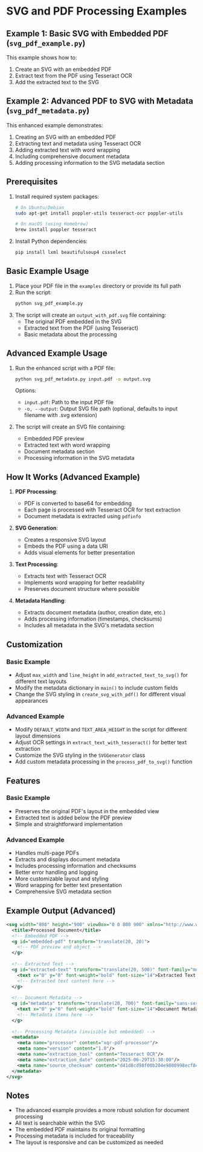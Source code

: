 # SVG and PDF Processing Examples

## Example 1: Basic SVG with Embedded PDF (`svg_pdf_example.py`)

This example shows how to:
1. Create an SVG with an embedded PDF
2. Extract text from the PDF using Tesseract OCR
3. Add the extracted text to the SVG

## Example 2: Advanced PDF to SVG with Metadata (`svg_pdf_metadata.py`)

This enhanced example demonstrates:
1. Creating an SVG with an embedded PDF
2. Extracting text and metadata using Tesseract OCR
3. Adding extracted text with word wrapping
4. Including comprehensive document metadata
5. Adding processing information to the SVG metadata section

## Prerequisites

1. Install required system packages:
   ```bash
   # On Ubuntu/Debian
   sudo apt-get install poppler-utils tesseract-ocr poppler-utils
   
   # On macOS (using Homebrew)
   brew install poppler tesseract
   ```

2. Install Python dependencies:
   ```bash
   pip install lxml beautifulsoup4 cssselect
   ```

## Basic Example Usage

1. Place your PDF file in the `examples` directory or provide its full path
2. Run the script:
   ```bash
   python svg_pdf_example.py
   ```
3. The script will create an `output_with_pdf.svg` file containing:
   - The original PDF embedded in the SVG
   - Extracted text from the PDF (using Tesseract)
   - Basic metadata about the processing

## Advanced Example Usage

1. Run the enhanced script with a PDF file:
   ```bash
   python svg_pdf_metadata.py input.pdf -o output.svg
   ```
   
   Options:
   - `input.pdf`: Path to the input PDF file
   - `-o, --output`: Output SVG file path (optional, defaults to input filename with .svg extension)

2. The script will create an SVG file containing:
   - Embedded PDF preview
   - Extracted text with word wrapping
   - Document metadata section
   - Processing information in the SVG metadata

## How It Works (Advanced Example)

1. **PDF Processing**:
   - PDF is converted to base64 for embedding
   - Each page is processed with Tesseract OCR for text extraction
   - Document metadata is extracted using `pdfinfo`

2. **SVG Generation**:
   - Creates a responsive SVG layout
   - Embeds the PDF using a data URI
   - Adds visual elements for better presentation

3. **Text Processing**:
   - Extracts text with Tesseract OCR
   - Implements word wrapping for better readability
   - Preserves document structure where possible

4. **Metadata Handling**:
   - Extracts document metadata (author, creation date, etc.)
   - Adds processing information (timestamps, checksums)
   - Includes all metadata in the SVG's metadata section

## Customization

### Basic Example
- Adjust `max_width` and `line_height` in `add_extracted_text_to_svg()` for different text layouts
- Modify the metadata dictionary in `main()` to include custom fields
- Change the SVG styling in `create_svg_with_pdf()` for different visual appearances

### Advanced Example
- Modify `DEFAULT_WIDTH` and `TEXT_AREA_HEIGHT` in the script for different layout dimensions
- Adjust OCR settings in `extract_text_with_tesseract()` for better text extraction
- Customize the SVG styling in the `SVGGenerator` class
- Add custom metadata processing in the `process_pdf_to_svg()` function

## Features

### Basic Example
- Preserves the original PDF's layout in the embedded view
- Extracted text is added below the PDF preview
- Simple and straightforward implementation

### Advanced Example
- Handles multi-page PDFs
- Extracts and displays document metadata
- Includes processing information and checksums
- Better error handling and logging
- More customizable layout and styling
- Word wrapping for better text presentation
- Comprehensive SVG metadata section

## Example Output (Advanced)

```xml
<svg width="800" height="900" viewBox="0 0 800 900" xmlns="http://www.w3.org/2000/svg">
  <title>Processed Document</title>
  <!-- Embedded PDF -->
  <g id="embedded-pdf" transform="translate(20, 20)">
    <!-- PDF preview and object -->
  </g>
  
  <!-- Extracted Text -->
  <g id="extracted-text" transform="translate(20, 500)" font-family="monospace" font-size="12" fill="black">
    <text x="0" y="0" font-weight="bold" font-size="14">Extracted Text:</text>
    <!-- Extracted text content here -->
  </g>
  
  <!-- Document Metadata -->
  <g id="metadata" transform="translate(20, 700)" font-family="sans-serif" font-size="12">
    <text x="0" y="0" font-weight="bold" font-size="14">Document Metadata:</text>
    <!-- Metadata items here -->
  </g>
  
  <!-- Processing Metadata (invisible but embedded) -->
  <metadata>
    <meta name="processor" content="xqr-pdf-processor"/>
    <meta name="version" content="1.0"/>
    <meta name="extraction_tool" content="Tesseract OCR"/>
    <meta name="extraction_date" content="2025-06-29T15:30:00"/>
    <meta name="source_checksum" content="d41d8cd98f00b204e9800998ecf8427e"/>
  </metadata>
</svg>
```

## Notes

- The advanced example provides a more robust solution for document processing
- All text is searchable within the SVG
- The embedded PDF maintains its original formatting
- Processing metadata is included for traceability
- The layout is responsive and can be customized as needed
